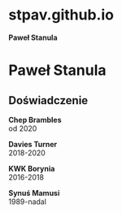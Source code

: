 # stpav.github.io

**Paweł Stanula**

# Paweł Stanula


## Doświadczenie
**Chep Brambles**\
od 2020

**Davies Turner**\
2018-2020

**KWK Borynia**\
2016-2018

**Synuś Mamusi**\
1989-nadal
